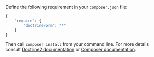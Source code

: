 Define the following requirement in your `composer.json` file:
~~~ php
{
    "require": {
        "doctrine/orm": "*"
    }
}
~~~
Then call `composer install` from your command line. For more details consult [Doctrine2 documentation](http://doctrine-orm.readthedocs.org/en/latest/reference/configuration.html#installation-and-configuration) or [Composer documentation](https://getcomposer.org/doc/00-intro.md).
